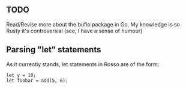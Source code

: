 ## TODO

Read/Revise more about the bufio package in Go. My knowledge is so Rusty it's controversial (see, I have a sense of humour)

## Parsing "let" statements

As it currently stands, let statements in Rosso are of the form: 

```
let y = 10;
let foobar = add(5, 6);
```